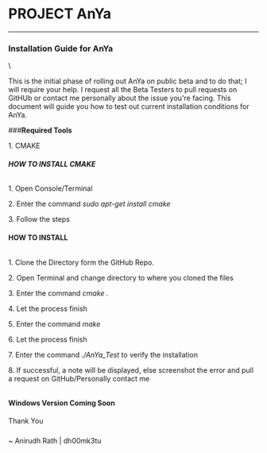 # PROJECT AnYa
--------------

### Installation Guide for AnYa

\


This is the initial phase of rolling out AnYa on public beta and to do
that; I will require your help. I request all the Beta Testers to pull
requests on GitHUb or contact me personally about the issue you're
facing. This document will guide you how to test out current
installation conditions for AnYa.

###**Required Tools**

​1. CMAKE

##### HOW TO INSTALL CMAKE

###### 

​1. Open Console/Terminal

​2. Enter the command *sudo apt-get install cmake*

​3. Follow the steps

#### HOW TO INSTALL

###### 

​1. Clone the Directory form the GitHub Repo.

​2. Open Terminal and change directory to where you cloned the files

​3. Enter the command *cmake .*

​4. Let the process finish

​5. Enter the command *make*

​6. Let the process finish

​7. Enter the command *./AnYa\_Test* to verify the installation

​8. If successful, a note will be displayed, else screenshot the error
and pull a request on GitHub/Personally contact me

######

#### Windows Version Coming Soon

Thank You

###

\~ Anirudh Rath | dh00mk3tu
